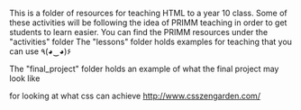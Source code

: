 This is a folder of resources for teaching HTML to a year 10 class.
Some of these activities will be following the idea of PRIMM teaching in order to get students to learn easier.
You can find the PRIMM resources under the "activities" folder
The "lessons" folder holds examples for teaching that you can use ٩(◕‿◕)۶

The "final_project" folder holds an example of what the final project may look like

for looking at what css can achieve
http://www.csszengarden.com/

